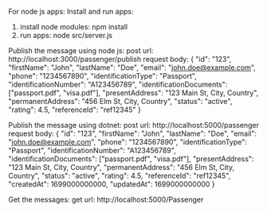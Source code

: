 For node js apps:
  Install and run apps:
  1. install node modules: npm install
  2. run apps: node src/server.js

Publish the message using node js:
  post url: http://localhost:3000/passenger/publish
  request body:
  {
    "id": "123",
    "firstName": "John",
    "lastName": "Doe",
    "email": "john.doe@example.com",
    "phone": "1234567890",
    "identificationType": "Passport",
    "identificationNumber": "A123456789",
    "identificationDocuments": ["passport.pdf", "visa.pdf"],
    "presentAddress": "123 Main St, City, Country",
    "permanentAddress": "456 Elm St, City, Country",
    "status": "active",
    "rating": 4.5,
    "referenceId": "ref12345"
  }

Publish the message using dotnet:
  post url: http://localhost:5000/passenger
  request body:
  {
  "id": "123",
  "firstName": "John",
  "lastName": "Doe",
  "email": "john.doe@example.com",
  "phone": "1234567890",
  "identificationType": "Passport",
  "identificationNumber": "A123456789",
  "identificationDocuments": ["passport.pdf", "visa.pdf"],
  "presentAddress": "123 Main St, City, Country",
  "permanentAddress": "456 Elm St, City, Country",
  "status": "active",
  "rating": 4.5,
  "referenceId": "ref12345",
  "createdAt": 1699000000000,
  "updatedAt": 1699000000000
}

Get the messages:
 get url: http://localhost:5000/Passenger
